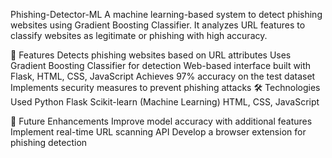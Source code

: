 Phishing-Detector-ML
A machine learning-based system to detect phishing websites using Gradient Boosting Classifier. It analyzes URL features to classify websites as legitimate or phishing with high accuracy.

🚀 Features
Detects phishing websites based on URL attributes
Uses Gradient Boosting Classifier for detection
Web-based interface built with Flask, HTML, CSS, JavaScript
Achieves 97% accuracy on the test dataset
Implements security measures to prevent phishing attacks
🛠 Technologies Used
Python
Flask
Scikit-learn (Machine Learning)
HTML, CSS, JavaScript

📌 Future Enhancements
Improve model accuracy with additional features
Implement real-time URL scanning API
Develop a browser extension for phishing detection
